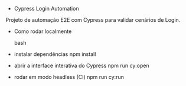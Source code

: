 
- Cypress Login Automation

Projeto de automação E2E com Cypress para validar cenários de Login.

- Como rodar localmente

    bash
- instalar dependências
npm install

- abrir a interface interativa do Cypress
npm run cy:open

- rodar em modo headless (CI)
npm run cy:run



